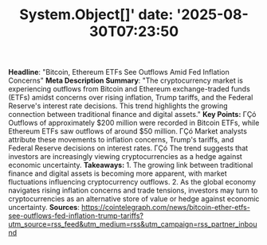 ﻿---
title: "System.Object[]'
date: '2025-08-30T07:23:50"
category: "Markets"
summary: ""
slug: "systemobject"
source_urls:
  - "https://cointelegraph.com/news/bitcoin-ether-etfs-see-outflows-fed-inflation-trump-tariffs?utm_source=rss_feed&utm_medium=rss&utm_campaign=rss_partner_inbound"
seo:
  title: "System.Object[] | Hash n Hedge'
  description: '"
  keywords: ["news", "markets", "brief"]
---
**Headline**:  "Bitcoin, Ethereum ETFs See Outflows Amid Fed Inflation Concerns"  **Meta Description Summary**:  "The cryptocurrency market is experiencing outflows from Bitcoin and Ethereum exchange-traded funds (ETFs) amidst concerns over rising inflation, Trump tariffs, and the Federal Reserve's interest rate decisions. This trend highlights the growing connection between traditional finance and digital assets."  **Key Points:**  ΓÇó Outflows of approximately $200 million were recorded in Bitcoin ETFs, while Ethereum ETFs saw outflows of around $50 million. ΓÇó Market analysts attribute these movements to inflation concerns, Trump's tariffs, and Federal Reserve decisions on interest rates. ΓÇó The trend suggests that investors are increasingly viewing cryptocurrencies as a hedge against economic uncertainty.  **Takeaways:**  1. The growing link between traditional finance and digital assets is becoming more apparent, with market fluctuations influencing cryptocurrency outflows. 2. As the global economy navigates rising inflation concerns and trade tensions, investors may turn to cryptocurrencies as an alternative store of value or hedge against economic uncertainty.  **Sources**:  https://cointelegraph.com/news/bitcoin-ether-etfs-see-outflows-fed-inflation-trump-tariffs?utm_source=rss_feed&utm_medium=rss&utm_campaign=rss_partner_inbound 
